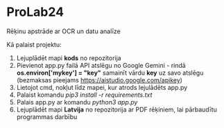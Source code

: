 # ProLab24
Rēķinu apstrāde ar OCR un datu analīze

Kā palaist projektu:
1. Lejuplādēt mapi **kods** no repozitorija
2. Pievienot app.py failā API atslēgu no Google Gemini - rindā **os.environ['mykey'] = "key"** samainīt vārdu **key** uz savo atslēgu (bezmaksas pieejams https://aistudio.google.com/apikey)
3. Lietojot cmd, nokļut līdz mapei, kur atrods lejulādēts app.py
4. Palaist komandu *pip3 install -r requirements.txt*
5. Palais app.py ar komandu *python3 app.py*
6. Lejuplādēt mapi **Latvija** no repozitorija ar PDF rēķiniem, lai pārbaudītu programmas darbību
